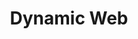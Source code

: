 ---
layout: tag-list
type: tag
title: Dynamic Web
slug: dynamic web
category: project
sidebar: true
order: 2
description: >
   Dining Reserve Web Project
---